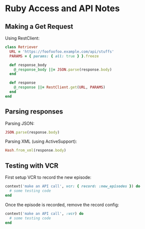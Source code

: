 # Ruby Access and API Notes

## Making a Get Request

Using RestClient:

```ruby
class Retriever
  URL = 'https://foofoofoo.example.com/api/stuffs'
  PARAMS = { params: { all: true } }.freeze

  def response_body
    @_response_body ||= JSON.parse(response.body)
  end

  def response
    @_response ||= RestClient.get(URL, PARAMS)
  end
end
```

## Parsing responses

Parsing JSON:

```ruby
JSON.parse(response.body)
```

Parsing XML (using ActiveSupport):

```ruby
Hash.from_xml(response.body)
```

## Testing with VCR

First setup VCR to record the new episode:

```ruby
context('make an API call', vcr: { record: :new_episodes }) do
  # some testing code
end
```

Once the episode is recorded, remove the record config:

```ruby
context('make an API call', :vcr) do
  # some testing code
end
```
